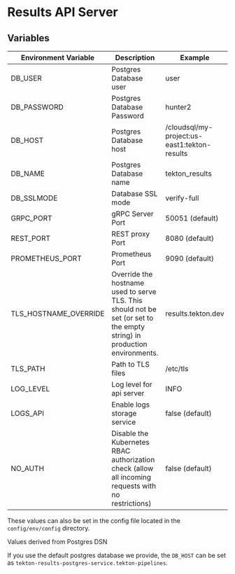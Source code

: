 # Results API Server

## Variables

| Environment Variable  | Description                                                                                                              | Example                                      |
|-----------------------|--------------------------------------------------------------------------------------------------------------------------|----------------------------------------------|
| DB_USER               | Postgres Database user                                                                                                   | user                                         |
| DB_PASSWORD           | Postgres Database Password                                                                                               | hunter2                                      |
| DB_HOST               | Postgres Database host                                                                                                   | /cloudsql/my-project:us-east1:tekton-results |
| DB_NAME               | Postgres Database name                                                                                                   | tekton_results                               |
| DB_SSLMODE            | Database SSL mode                                                                                                        | verify-full                                  |
| GRPC_PORT             | gRPC Server Port                                                                                                         | 50051 (default)                              |
| REST_PORT             | REST proxy Port                                                                                                          | 8080  (default)                              |
| PROMETHEUS_PORT       | Prometheus Port                                                                                                          | 9090  (default)                              |
| TLS_HOSTNAME_OVERRIDE | Override the hostname used to serve TLS. This should not be set (or set to the empty string) in production environments. | results.tekton.dev                           |
| TLS_PATH              | Path to TLS files                                                                                                        | /etc/tls                                     |
| LOG_LEVEL             | Log level for api server                                                                                                 | INFO                                         |
| LOGS_API              | Enable logs storage service                                                                                              | false (default)                              |
| NO_AUTH               | Disable the Kubernetes RBAC authorization check (allow all incoming requests with no restrictions)                       | false (default)                              |

These values can also be set in the config file located in the `config/env/config` directory.

Values derived from Postgres DSN

If you use the default postgres database we provide, the `DB_HOST` can be set as `tekton-results-postgres-service.tekton-pipelines`.
